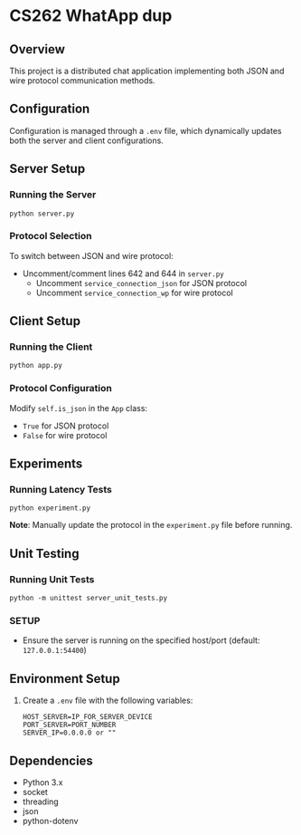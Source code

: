 # CS262 WhatApp dup

## Overview
This project is a distributed chat application implementing both JSON and wire protocol communication methods.

## Configuration
Configuration is managed through a `.env` file, which dynamically updates both the server and client configurations.

## Server Setup
### Running the Server
```
python server.py
```

### Protocol Selection
To switch between JSON and wire protocol:
- Uncomment/comment lines 642 and 644 in `server.py`
  - Uncomment `service_connection_json` for JSON protocol
  - Uncomment `service_connection_wp` for wire protocol

## Client Setup
### Running the Client
```
python app.py
```

### Protocol Configuration
Modify `self.is_json` in the `App` class:
- `True` for JSON protocol
- `False` for wire protocol

## Experiments
### Running Latency Tests
```
python experiment.py
```

**Note**: Manually update the protocol in the `experiment.py` file before running.

## Unit Testing
### Running Unit Tests
```
python -m unittest server_unit_tests.py
```

### SETUP
- Ensure the server is running on the specified host/port (default: `127.0.0.1:54400`)

## Environment Setup
1. Create a `.env` file with the following variables:
   ```
   HOST_SERVER=IP_FOR_SERVER_DEVICE
   PORT_SERVER=PORT_NUMBER
   SERVER_IP=0.0.0.0 or ""
   ```

## Dependencies
- Python 3.x
- socket
- threading
- json
- python-dotenv
